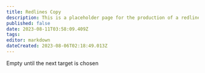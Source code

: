 ```yaml
---
title: Redlines Copy
description: This is a placeholder page for the production of a redline and new text document for delivering to authors for courtesy authorization.
published: false
date: 2023-08-11T03:58:09.409Z
tags:
editor: markdown
dateCreated: 2023-08-06T02:18:49.013Z
---
```


Empty until the next target is chosen